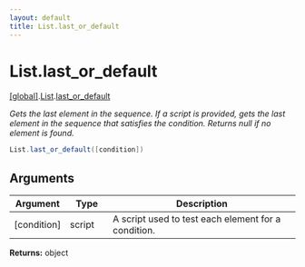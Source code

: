 ```yaml
---
layout: default
title: List.last_or_default
---
```


# List.last_or_default

[\[global\]]({{site.baseurl}}/docs/).[List]({{site.baseurl}}/docs/List/).[last_or_default]({{site.baseurl}}/docs/List/last_or_default/)

_Gets the last element in the sequence. If a script is provided, gets the last element in the sequence that satisfies the condition. Returns null if no element is found._

```cs
List.last_or_default([condition])
```

## Arguments

<table>
  <col width="15%">
  <col width="15%">
  <thead>
    <tr>
      <th>Argument</th>
      <th>Type</th>
      <th>Description</th>
    </tr>
  </thead>
  <tbody>
    <tr>
      <td>[condition]</td>
      <td>script</td>
      <td>A script used to test each element for a condition.</td>
    </tr>
  </tbody>
</table>

**Returns:** object
